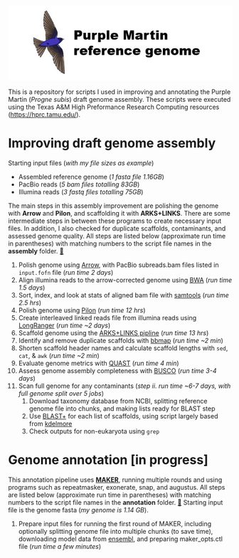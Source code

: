 ![Logo](https://github.com/edegreef/PUMA-reference-genome/blob/master/PUMA-logo.JPG)

This is a repository for scripts I used in improving and annotating the Purple Martin (*Progne subis*) draft genome assembly. These scripts were executed using the Texas A&M High Preformance Research Computing resources (https://hprc.tamu.edu/).

# Improving draft genome assembly
Starting input files (_with my file sizes as example_)
* Assembled reference genome (_1 fasta file 1.16GB_) 
* PacBio reads (_5 bam files totalling 83GB_)
* Illumina reads (_3 fastq files totalling 75GB_)

The main steps in this assembly improvement are polishing the genome with **Arrow** and **Pilon**, and scaffolding it with **ARKS+LINKS**. There are some intermediate steps in between these programs to create necessary input files. In addition, I also checked for duplicate scaffolds, contaminants, and assessed genome quality. All steps are listed below (approximate run time in parentheses) with matching numbers to the script file names in the **assembly** folder. [:file_folder:](https://github.com/edegreef/PUMA-reference-genome/tree/master/assembly)

1. Polish genome using [Arrow](https://github.com/PacificBiosciences/GenomicConsensus), with PacBio subreads.bam files listed in `input.fofn` file (_run time 2 days_)
2. Align illumina reads to the arrow-corrected genome using [BWA](http://bio-bwa.sourceforge.net/bwa.shtml) (_run time 1.5 days_)
3. Sort, index, and look at stats of aligned bam file with [samtools](http://www.htslib.org/doc/samtools.html) (_run time 2.5 hrs_)
4. Polish genome using [Pilon](https://github.com/broadinstitute/pilon/wiki) (_run time 12 hrs_)
5. Create interleaved linked reads file from illumina reads using [LongRanger](https://support.10xgenomics.com/genome-exome/software/pipelines/latest/what-is-long-ranger) (_run time ~2 days_)
6. Scaffold genome using the [ARKS+LINKS pipline](https://github.com/bcgsc/arks/) (_run time 13 hrs_)
7. Identify and remove duplicate scaffolds with [bbmap](https://jgi.doe.gov/data-and-tools/bbtools/bb-tools-user-guide/dedupe-guide/) (_run time ~2 min_)
8. Shorten scaffold header names and calculate scaffold lengths with `sed`, `cat`, & `awk` (_run time ~2 min_)
9. Evaluate genome metrics with [QUAST](http://quast.sourceforge.net/docs/manual.html) (_run time 4 min_)
10. Assess genome assembly completeness with [BUSCO](https://busco.ezlab.org/busco_userguide.html#running-busco) (_run time 3-4 days_)
11. Scan full genome for any contaminants (_step ii. run time ~6-7 days, with full genome split over 5 jobs_)
     1. Download taxonomy database from NCBI, splitting reference genome file into chunks, and making lists ready for BLAST step
     2. Use [BLAST+](https://blast.ncbi.nlm.nih.gov/Blast.cgi?PAGE_TYPE=BlastDocs&DOC_TYPE=Download) for each list of scaffolds, using script largely based from [kdelmore](https://github.com/kdelmore/)
     3. Check outputs for non-eukaryota using `grep`


# Genome annotation [in progress]
This annotation pipeline uses **[MAKER](https://www.yandell-lab.org/software/maker.html)**, running multiple rounds and using programs such as repeatmasker, exonerate, snap, and augustus. All steps are listed below (approximate run time in parentheses) with matching numbers to the script file names in the **annotation** folder. [:file_folder:](https://github.com/edegreef/PUMA-reference-genome/tree/master/annotation) Starting input file is the genome fasta (_my genome is 1.14 GB_).

1. Prepare input files for running the first round of MAKER, including optionally splitting genome file into multiple chunks (to save time), downloading model data from [ensembl](http://ensembl.org/), and preparing maker_opts.ctl file (_run time a few minutes_)

